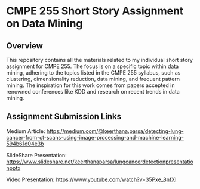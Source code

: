 # CMPE 255 Short Story Assignment on Data Mining
## Overview
This repository contains all the materials related to my individual short story assignment for CMPE 255. The focus is on a specific topic within data mining, adhering to the topics listed in the CMPE 255 syllabus, such as clustering, dimensionality reduction, data mining, and frequent pattern mining. The inspiration for this work comes from papers accepted in renowned conferences like KDD and research on recent trends in data mining.

## Assignment Submission Links
Medium Article: https://medium.com/@keerthana.parsa/detecting-lung-cancer-from-ct-scans-using-image-processing-and-machine-learning-594b61d04e3b

SlideShare Presentation: https://www.slideshare.net/keerthanaparsa/lungcancerdetectionpresentationpptx

Video Presentation: https://www.youtube.com/watch?v=35Pxe_8nfXI

